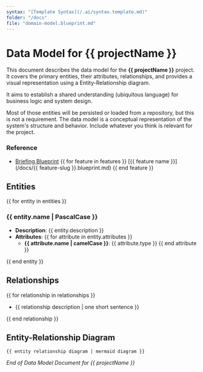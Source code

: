 ```yaml
---
syntax: "[Template Syntax](/.ai/syntax.template.md)"
folder: "/docs"
file: "domain-model.blueprint.md"
---
```


# Data Model for **{{ projectName }}**

This document describes the data model for the **{{ projectName }}** project. It covers the primary entities, their attributes, relationships, and provides a visual representation using a Entity-Relationship diagram.

It aims to establish a shared understanding (ubiquitous language) for business logic and system design.

Most of those entities will be persisted or loaded from a repository, but this is not a requirement. The data model is a conceptual representation of the system's structure and behavior. Include whatever you think is relevant for the project.

### Reference

- [Briefing Blueprint](/docs/briefing.blueprint.md)
{{ for feature in features }}
  [{{ feature name }}](/docs/{{ feature-slug }}.blueprint.md)
{{ end feature }}

<!--This is the most critical part of the data model.
- Think deeply about the entities and their relationships.
- Evaluate 2-3 options and choose the simplest one.
- After having the entities, think about the attributes.
- Then write the entities and relationships following the template below.
-->

## Entities

{{ for entity in entities }}

### {{ entity.name | PascalCase }}

- **Description**: {{ entity.description }}
- **Attributes**:
  <!--
  If attribute is optional add ? suffix to the attribute name
  If attribute is unique add ! suffix to the attribute name
  -->
  {{ for attribute in entity.attributes }}
  - **{{ attribute.name | camelCase }}**: {{ attribute.type }}
    {{ end attribute }}

{{ end entity }}

## Relationships

<!--
Mention the entity that participates in the relationship
Express cardinality and participation using natural language
-->

{{ for relationship in relationships }}

- {{ relationship description  | one short sentence }}

{{ end relationship }}

## Entity-Relationship Diagram

<!--Example of a mermaid diagram:
erDiagram
    Customer ||--o{ Order : places
    Order ||--|{ LineItem : contains
    Customer }|..|{ DeliveryAddress : uses
-->

```mermaid
{{ entity relationship diagram | mermaid diagram }}
```

_End of Data Model Document for {{ projectName }}_
